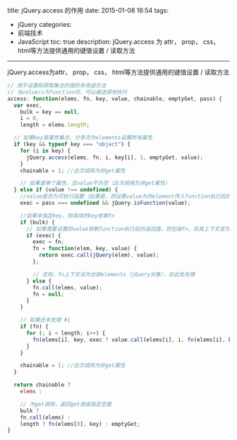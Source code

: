 title: jQuery.access 的作用
date: 2015-01-08 16:54
tags:
 - jQuery
categories: 
 - 前端技术
 - JavaScript
toc: true
description: jQuery.access 为 attr， prop， css， html等方法提供通用的键值设置 / 读取方法

---

jQuery.access为attr， prop， css， html等方法提供通用的键值设置 / 读取方法

```js
// 用于设置和获取集合的值的多用途方法
// 当value/s为function时，可以被选择地执行
access: function(elems, fn, key, value, chainable, emptyGet, pass) {
  var exec,
    bulk = key == null,
    i = 0,
    length = elems.length;

  // 如果key是属性集合，分多次为elements设置所有属性
  if (key && typeof key === "object") {
    for (i in key) {
      jQuery.access(elems, fn, i, key[i], 1, emptyGet, value);
    }
    chainable = 1; //此次调用为非get属性

    // 如果是单个属性，且value不为空（此次调用为非get属性）
  } else if (value !== undefined) {
    //value是否为可执行函数（如果是，则设置value为将element传入function执行后的返回值，否则为固定值）
    exec = pass === undefined && jQuery.isFunction(value);

    //如果未指定key，则具体的key依赖fn
    if (bulk) {
      // 如果需要设置的value依赖function执行后的返回值，则包装fn，将其上下文变为单个element，在#1处处理
      if (exec) {
        exec = fn;
        fn = function(elem, key, value) {
          return exec.call(jQuery(elem), value);
        };

        // 否则，fn上下文设为全部elements（jQuery对象），在此处处理
      } else {
        fn.call(elems, value);
        fn = null;
      }
    }

    // 如果还未处理 #1
    if (fn) {
      for (; i < length; i++) {
        fn(elems[i], key, exec ? value.call(elems[i], i, fn(elems[i], key)) : value, pass);
      }
    }

    chainable = 1; //此次调用为非get属性
  }

  return chainable ?
    elems :

    // 为get调用，返回get值或指定空值
    bulk ?
    fn.call(elems) :
    length ? fn(elems[0], key) : emptyGet;
}
```
